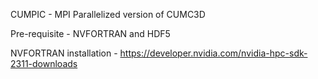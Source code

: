 CUMPIC - MPI Parallelized version of CUMC3D

Pre-requisite - NVFORTRAN and HDF5

NVFORTRAN installation - https://developer.nvidia.com/nvidia-hpc-sdk-2311-downloads 

